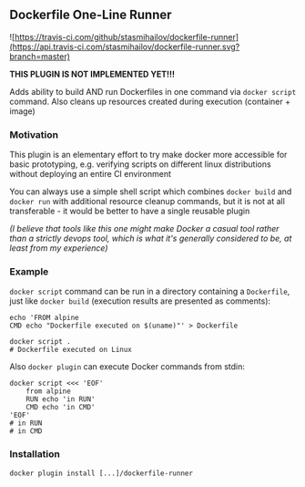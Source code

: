 ## Dockerfile One-Line Runner

![https://travis-ci.com/github/stasmihailov/dockerfile-runner](https://api.travis-ci.com/stasmihailov/dockerfile-runner.svg?branch=master)

**THIS PLUGIN IS NOT IMPLEMENTED YET!!!**

Adds ability to build AND run Dockerfiles in one command via `docker script` command. Also cleans up
resources created during execution (container + image)

### Motivation

This plugin is an elementary effort to try make docker more accessible for basic prototyping, e.g. verifying scripts
on different linux distributions without deploying an entire CI environment

You can always use a simple shell script which combines `docker build` and `docker run` with additional resource cleanup
commands, but it is not at all transferable - it would be better to have a single reusable plugin

*(I believe that tools like this one might make Docker a casual tool rather than a strictly devops tool, which is what
it's generally considered to be, at least from my experience)*

### Example

`docker script` command can be run in a directory containing a `Dockerfile`, just like `docker build` (execution results
are presented as comments):
```shell script
echo 'FROM alpine
CMD echo "Dockerfile executed on $(uname)"' > Dockerfile

docker script .
# Dockerfile executed on Linux
```

Also `docker plugin` can execute Docker commands from stdin:
```shell script
docker script <<< 'EOF'
    from alpine
    RUN echo 'in RUN'
    CMD echo 'in CMD'
'EOF'
# in RUN
# in CMD
```

### Installation

```shell script
docker plugin install [...]/dockerfile-runner
```